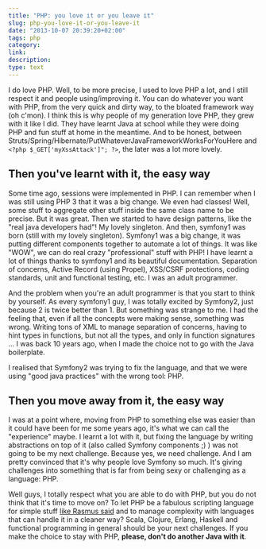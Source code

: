 ```yaml
---
title: "PHP: you love it or you leave it"
slug: php-you-love-it-or-you-leave-it
date: "2013-10-07 20:39:20+02:00"
tags: php
category: 
link: 
description: 
type: text
---
```


I do love PHP. Well, to be more precise, I used to love PHP a lot, and I still respect it and people using/improving it. You can do whatever you want with PHP, from the very quick and dirty way, to the bloated framework way (oh c'mon).<!-- TEASER_END -->
I think this is why people of my generation love PHP, they grew with it like I did. They have learnt Java at school while they were doing PHP and fun stuff at home in the meantime. And to be honest, between Struts/Spring/Hibernate/PutWhateverJavaFrameworkWorksForYouHere and `<?php $_GET['myXssAttack']"; ?>`, the later was a lot more lovely.

## Then you've learnt with it, the easy way

Some time ago, sessions were implemented in PHP. I can remember when I was still using PHP 3 that it was a big change. We even had classes! Well, some stuff to aggregate other stuff inside the same class name to be precise. But it was great.
Then we started to have design patterns, like the "real java developers had"! My lovely singleton. And then, symfony1 was born (still with my lovely singleton). Symfony1 was a big change, it was putting different components together to automate a lot of things. It was like "WOW", we can do real crazy "professional" stuff with PHP! I have learnt a lot of things thanks to symfony1 and its beautiful documentation. Separation of concerns, Active Record (using Propel), XSS/CSRF protections, coding standards, unit and functional testing, etc. I was an adult programmer.

And the problem when you're an adult programmer is that you start to think by yourself. As every symfony1 guy, I was totally excited by Symfony2, just because 2 is twice better than 1. But something was strange to me. I had the feeling that, even if all the concepts were making sense, something was wrong. Writing tons of XML to manage separation of concerns, having to hint types in functions, but not all the types, and only in function signatures ... I was back 10 years ago, when I made the choice not to go with the Java boilerplate.

I realised that Symfony2 was trying to fix the language, and that we were using "good java practices" with the wrong tool: PHP.

## Then you move away from it, the easy way

I was at a point where, moving from PHP to something else was easier than it could have been for me some years ago, it's what we can call the "experience" maybe. I learnt a lot with it, but fixing the language by writing abstractions on top of it (also called Symfony components ;) ) was not going to be my next challenge. Because yes, we need challenge. And I am pretty convinced that it's why people love Symfony so much. It's giving challenges into something that is far from being sexy or challenging as a language: PHP.

Well guys, I totally respect what you are able to do with PHP, but you do not think that it's time to move on? To let PHP be a fabulous scripting language for simple stuff [like Rasmus said](http://toys.lerdorf.com/archives/38-The-no-framework-PHP-MVC-framework.html) and to manage complexity with languages that can handle it in a cleaner way? Scala, Clojure, Erlang, Haskell and functional programming in general should be your next challenges. If you make the choice to stay with PHP, __please, don't do another Java with it__.
